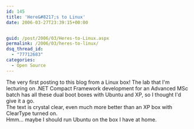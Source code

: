 ```yaml
---
id: 145
title: 'Here&#8217;s to Linux'
date: 2006-03-27T23:39:15+00:00


guid: /post/2006/03/Heres-to-Linux.aspx
permalink: /2006/03/heres-to-linux/
dsq_thread_id:
  - "77712683"
categories:
  - Open Source
---
```

<p></p>The very first posting to this blog from a Linux box! The lab
that I'm lecturing on .NET Compact Framework development for an
Advanced MSc batch has all these dual boot boxes with Ubuntu and XP, so
I thought I'd give it a go.<br>
The text is crystal clear, even much more better than an XP box with ClearType turned on.<br>
Hmm... maybe I should run Ubuntu on the box I have at home.<br>
